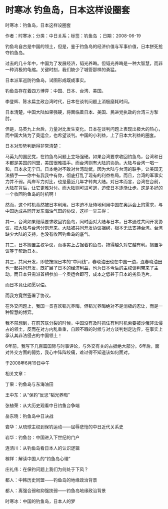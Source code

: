 # 时寒冰  钓鱼岛，日本这样设圈套    
    
时寒冰：钓鱼岛，日本这样设圈套    
作者：时寒冰；分类：中日关系；标签：钓鱼岛 ；日期：2008-06-19    
钓鱼岛自古是中国的领土，但是，鉴于钓鱼岛的经济价值与军事价值，日本拼死抢夺钓鱼岛。    
过去的几十年中，中国为了发展经济，韬光养晦。但韬光养晦是一种大智慧，而非一种消极的龟缩。关键时刻，我们缺少了城管那样的勇猛。    
日本派军巡防钓鱼岛，试图形成既成事实。    
钓鱼岛存在着四方博弈：中国、日本、台湾、美国。    
李登辉、陈水扁主政台湾时代，日本在谈判问题上消极磨耗时间。    
日本清楚，中国大陆如果强硬，将面临着日本、美国、民进党执政的台湾三方掣肘。    
但是，马英九上台后，力量对比发生变化。日本在谈判问题上表现出极大的热心，而中国大陆为了奥运会，也希望谈判。中国的小利益，上了日本大利益的圈套。    
日本对形势判断得非常清楚：    
马英九的国民党，在钓鱼岛问题上立场强硬。如果台湾要求收回钓鱼岛，台湾和日本都是美国的同盟，美国很难插手。而台湾则有大陆的协助。大陆与台湾一唱一和，日本永无宁日。日本绝对不敢对台湾动武，因为大陆与台湾的联手，让美国无法插手——你中有我我中有你，彻底打乱了现有的利益格局。而且，台湾的军事实力并不弱。两岸军力对比，也是最近几年才转向大陆。对日本而言，台湾在台前，大陆在背后，让它更难对付。而大陆则可进可退，迫使日本逐渐让步。这是多好的一个收回钓鱼岛的时机啊！    
然而，这个时机竟然被日本利用。日本迫不及待地利用中国在奥运会上的需求，与中国达成共同开发东海油气田的协议，这样一举三得：    
其一，台湾如果继续要求收回钓鱼岛，同时面对大陆与日本，日本通过共同开发协议，把大陆与台湾分割开来。大陆被共同开发协议捆绑，根本无法支持台湾。台湾缺少大陆的支持，也没有收回钓鱼岛的底气。    
其二，日本搁置主权争议，而事实上占据着钓鱼岛，拖得越久对它越有利。搁置争议等于帮助日本。    
其三，共同开发，即使按照日本的“中间线”，春晓油田也在中国一边，连春晓油田也一起共同开发，既扩展了日本的经济利益，也为日本今后的主权谈判带来了主动。而日本只需派首相参加一个奥运会即可，成本之低甚于日本的劣质毛片。    
而日本竟让如愿以偿。    
而我方竟然签署了协议。    
在外交问题上，我国一贯喜欢韬光养晦，但韬光养晦绝对不是消极的忍让，而是一种智慧的博弈。    
我不禁想到，在前苏联分裂的时候，中国没有及时抓住有利时机索要被沙俄非法侵占的领土，反而在对方内乱重重，自顾不暇的时候与对方谈判划定边界，在事实上承认其非法侵占的中国领土！    
6年前，我写下几百篇国际与时事评论，与外交有关的占据绝大部分。6年后，面对外交方面的弱势，我心中阵阵绞痛，难过得不知道该如何面对。    
于2008年6月19日中午    
    
相关文章：    
丁果：钓鱼岛与东海油田    
王中东：从“保钓”反思“韬光养晦”    
张植荣：从大历史观看中日钓鱼台争端    
岳东晓：钓鱼岛中日决战    
岩华：从琉球主权到保钓运动——屈辱悲怆的中日近代关系史    
岩华：钓鱼台：中国进入下世纪的门户    
连清川：从钓鱼岛看日本人的认识逻辑    
稼祥：解读中国人的“钓鱼岛心理”    
庄礼伟：在保钓问题上我们为何处于下风？    
都人：中韩历史同盟——钓鱼岛的地缘政治背景    
都人：离强合弱和抑强扶弱——钓鱼岛地缘政治背景    
时寒冰：中国的钓鱼岛，日本人的梦